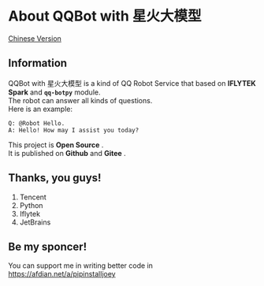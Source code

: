# About QQBot with 星火大模型
[Chinese Version](README_zh.md)
## Information
QQBot with 星火大模型 is a kind of QQ Robot Service that based on __IFLYTEK Spark__ and __`qq-botpy`__ module.    
The robot can answer all kinds of questions.    
Here is an example:
```
Q: @Robot Hello.
A: Hello! How may I assist you today? 
```
This project is __Open Source__ .    
It is published on __Github__ and __Gitee__ .

## Thanks, you guys!
1. Tencent
2. Python
3. Iflytek
4. JetBrains

## Be my sponcer!
You can support me in writing better code in <https://afdian.net/a/pipinstalljoey>